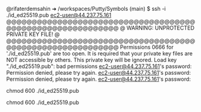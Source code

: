 @rifaterdemsahin ➜ /workspaces/Putty/Symbols (main) $ ssh -i ./id_ed25519.pub ec2-user@44.237.75.161
@@@@@@@@@@@@@@@@@@@@@@@@@@@@@@@@@@@@@@@@@@@@@@@@@@@@@@@@@@@
@         WARNING: UNPROTECTED PRIVATE KEY FILE!          @
@@@@@@@@@@@@@@@@@@@@@@@@@@@@@@@@@@@@@@@@@@@@@@@@@@@@@@@@@@@
Permissions 0666 for './id_ed25519.pub' are too open.
It is required that your private key files are NOT accessible by others.
This private key will be ignored.
Load key "./id_ed25519.pub": bad permissions
ec2-user@44.237.75.161's password: 
Permission denied, please try again.
ec2-user@44.237.75.161's password: 
Permission denied, please try again.
ec2-user@44.237.75.161's password: 



chmod 600 ./id_ed25519.pub



chmod 600 ./id_ed25519.pub
